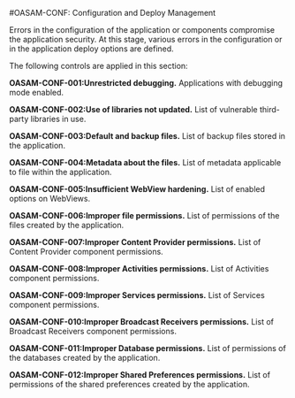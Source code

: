 
#OASAM-CONF: Configuration and Deploy Management

Errors in the configuration of the application or components compromise the application security. At this stage, various errors in the configuration or in the application deploy options are defined.

The following controls are applied in this section:

**OASAM-CONF-001:Unrestricted debugging.** Applications with debugging mode enabled.

**OASAM-CONF-002:Use of libraries not updated.** List of vulnerable third-party libraries in use.

**OASAM-CONF-003:Default and backup files.** List of backup files stored in the application.

**OASAM-CONF-004:Metadata about the files.** List of metadata applicable to file within the application.

**OASAM-CONF-005:Insufficient WebView hardening.** List of enabled options on WebViews.

**OASAM-CONF-006:Improper file permissions.** List of permissions of the files created by the application.

**OASAM-CONF-007:Improper Content Provider permissions.** List of Content Provider component permissions.

**OASAM-CONF-008:Improper Activities permissions.** List of Activities component permissions.

**OASAM-CONF-009:Improper Services permissions.** List of Services component permissions.

**OASAM-CONF-010:Improper Broadcast Receivers permissions.** List of Broadcast Receivers component permissions.

**OASAM-CONF-011:Improper Database permissions.** List of permissions of the databases created by the application.

**OASAM-CONF-012:Improper Shared Preferences permissions.** List of permissions of the shared preferences created by the application.
